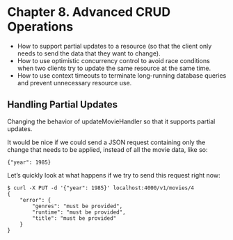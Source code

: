 # Chapter 8. Advanced CRUD Operations

- How to support partial updates to a resource (so that the client only needs to send the data that they want to change).
- How to use optimistic concurrency control to avoid race conditions when two clients try to update the same resource at the same time.
- How to use context timeouts to terminate long-running database queries and prevent unnecessary resource use.

## Handling Partial Updates
Changing the behavior of updateMovieHandler so that it supports partial updates.

It would be nice if we could send a JSON request containing only the change that needs to be applied, instead of all the movie data, like so:
```shell
{"year": 1985}
```

Let’s quickly look at what happens if we try to send this request right now:
```shell
$ curl -X PUT -d '{"year": 1985}' localhost:4000/v1/movies/4
{
    "error": {
        "genres": "must be provided",
        "runtime": "must be provided",
        "title": "must be provided"
    }
}
```








